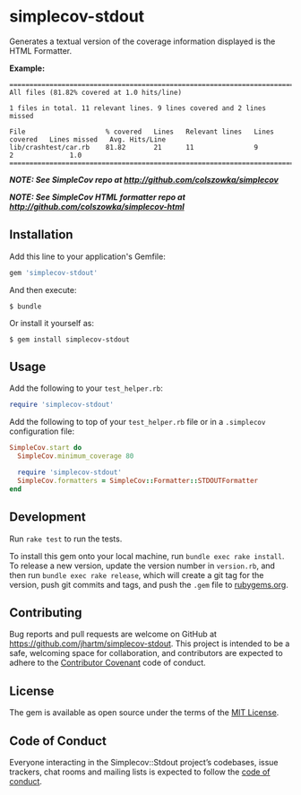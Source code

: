 # simplecov-stdout

Generates a textual version of the coverage information displayed is the HTML Formatter.

__Example:__

```text
================================================================================
All files (81.82% covered at 1.0 hits/line)

1 files in total. 11 relevant lines. 9 lines covered and 2 lines missed

File                    % covered   Lines   Relevant lines   Lines covered   Lines missed   Avg. Hits/Line
lib/crashtest/car.rb    81.82       21      11               9               2              1.0
================================================================================
```

*__NOTE: See SimpleCov repo at http://github.com/colszowka/simplecov__*

*__NOTE: See SimpleCov HTML formatter repo at http://github.com/colszowka/simplecov-html__*

## Installation

Add this line to your application's Gemfile:

```ruby
gem 'simplecov-stdout'
```

And then execute:

    $ bundle

Or install it yourself as:

    $ gem install simplecov-stdout

## Usage

Add the following to your `test_helper.rb`:

```ruby
require 'simplecov-stdout'
```

Add the following to top of your `test_helper.rb` file or in a `.simplecov` configuration file:

```ruby
SimpleCov.start do
  SimpleCov.minimum_coverage 80

  require 'simplecov-stdout'
  SimpleCov.formatters = SimpleCov::Formatter::STDOUTFormatter
end
```

## Development

Run `rake test` to run the tests.

To install this gem onto your local machine, run `bundle exec rake install`. To release a new version, update the version number in `version.rb`, and then run `bundle exec rake release`, which will create a git tag for the version, push git commits and tags, and push the `.gem` file to [rubygems.org](https://rubygems.org).

## Contributing

Bug reports and pull requests are welcome on GitHub at https://github.com/jhartm/simplecov-stdout. This project is intended to be a safe, welcoming space for collaboration, and contributors are expected to adhere to the [Contributor Covenant](http://contributor-covenant.org) code of conduct.

## License

The gem is available as open source under the terms of the [MIT License](https://opensource.org/licenses/MIT).

## Code of Conduct

Everyone interacting in the Simplecov::Stdout project’s codebases, issue trackers, chat rooms and mailing lists is expected to follow the [code of conduct](https://github.com/jhartm/simplecov-stdout/blob/master/CODE_OF_CONDUCT.md).
